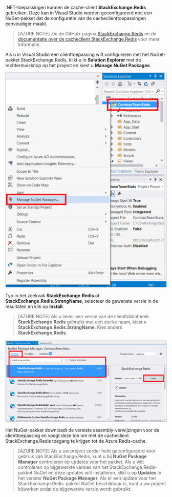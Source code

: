 .NET-toepassingen kunnen de cache-client **StackExchange.Redis** gebruiken. Deze kan in Visual Studio worden geconfigureerd met een NuGet-pakket dat de configuratie van de cacheclienttoepassingen eenvoudiger maakt. 

>[AZURE.NOTE] Zie de GitHub-pagina [StackExchange.Redis](http://github.com/StackExchange/StackExchange.Redis) en de [documentatie over de cacheclient StackExchange.Redis](http://github.com/StackExchange/StackExchange.Redis#documentation) voor meer informatie.

Als u in Visual Studio een clienttoepassing wilt configureren met het NuGet-pakket StackExchange.Redis, klikt u in **Solution Explorer** met de rechtermuisknop op het project en kiest u **Manage NuGet Packages**. 

![Manage NuGet Packages](media/redis-cache-configure-stackexchange-redis-nuget/redis-cache-manage-nuget-menu.png)

Typ in het zoekvak **StackExchange.Redis** of **StackExchange.Redis.StrongName**, selecteer de gewenste versie in de resultaten en klik op **Install**.

>[AZURE.NOTE] Als u liever een versie van de clientbibliotheek **StackExchange.Redis** gebruikt met een sterke naam, kiest u **StackExchange.Redis.StrongName**. Kies anders **StackExchange.Redis**.

![NuGet-pakket StackExchange.Redis](media/redis-cache-configure-stackexchange-redis-nuget/redis-cache-stackexchange-redis.png)

Het NuGet-pakket downloadt de vereiste assembly-verwijzingen voor de clienttoepassing en voegt deze toe om met de cacheclient StackExchange.Redis toegang te krijgen tot de Azure Redis-cache.

>[AZURE.NOTE] Als u uw project eerder hebt geconfigureerd voor gebruik van StackExchange.Redis, kunt u bij **NuGet Package Manager** controleren op updates voor het pakket. Als u wilt controleren op bijgewerkte versies van het StackExchange.Redis-pakket NuGet en deze updates wilt installeren, klikt u op **Updates** in het venster **NuGet Package Manager**. Als er een update voor het StackExchange.Redis-pakket NuGet beschikbaar is, kunt u uw project bijwerken zodat de bijgewerkte versie wordt gebruikt.



<!--HONumber=Sep16_HO3-->


